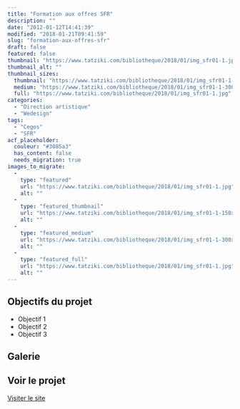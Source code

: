 ```yaml
---
title: "Formation aux offres SFR"
description: ""
date: "2012-01-12T14:41:39"
modified: "2018-01-21T09:41:59"
slug: "formation-aux-offres-sfr"
draft: false
featured: false
thumbnail: "https://www.tatziki.com/bibliotheque/2018/01/img_sfr01-1.jpg"
thumbnail_alt: ""
thumbnail_sizes:
  thumbnail: "https://www.tatziki.com/bibliotheque/2018/01/img_sfr01-1-150x150.jpg"
  medium: "https://www.tatziki.com/bibliotheque/2018/01/img_sfr01-1-300x229.jpg"
  full: "https://www.tatziki.com/bibliotheque/2018/01/img_sfr01-1.jpg"
categories:
  - "Direction artistique"
  - "Wedesign"
tags:
  - "Cegos"
  - "SFR"
acf_placeholder:
  couleur: "#3085a3"
  has_content: false
  needs_migration: true
images_to_migrate:
  -
    type: "featured"
    url: "https://www.tatziki.com/bibliotheque/2018/01/img_sfr01-1.jpg"
    alt: ""
  -
    type: "featured_thumbnail"
    url: "https://www.tatziki.com/bibliotheque/2018/01/img_sfr01-1-150x150.jpg"
    alt: ""
  -
    type: "featured_medium"
    url: "https://www.tatziki.com/bibliotheque/2018/01/img_sfr01-1-300x229.jpg"
    alt: ""
  -
    type: "featured_full"
    url: "https://www.tatziki.com/bibliotheque/2018/01/img_sfr01-1.jpg"
    alt: ""
---
```


## Objectifs du projet

<!-- TODO: Ajouter les objectifs depuis ACF -->
- Objectif 1
- Objectif 2
- Objectif 3

## Galerie

<!-- TODO: Ajouter les images du projet -->

## Voir le projet

[Visiter le site](https://www.tatziki.com/formation-aux-offres-sfr/)
